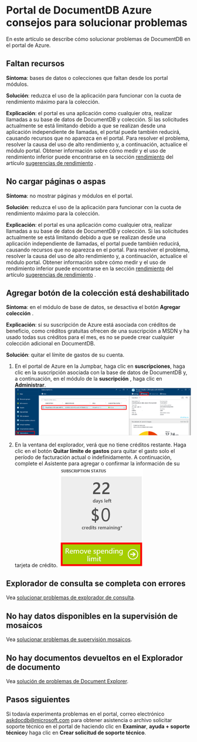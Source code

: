 <properties
    pageTitle="Solución de problemas de portal DocumentDB | Microsoft Azure"
    description="Obtenga información para resolver problemas en el portal de DocumentDB Azure." 
    services="documentdb"
    documentationCenter=""
    authors="mimig1"
    manager="jhubbard"
    editor="monicar"/>

<tags
    ms.service="documentdb"
    ms.workload="data-services"
    ms.tgt_pltfrm="na"
    ms.devlang="na"
    ms.topic="article"
    ms.date="08/29/2016"
    ms.author="mimig"/>

# <a name="azure-documentdb-portal-troubleshooting-tips"></a>Portal de DocumentDB Azure consejos para solucionar problemas

En este artículo se describe cómo solucionar problemas de DocumentDB en el portal de Azure. 

## <a name="resources-are-missing"></a>Faltan recursos

**Síntoma**: bases de datos o colecciones que faltan desde los portal módulos.

**Solución**: reduzca el uso de la aplicación para funcionar con la cuota de rendimiento máximo para la colección. 

**Explicación**: el portal es una aplicación como cualquier otra, realizar llamadas a su base de datos de DocumentDB y colección. Si las solicitudes actualmente se está limitando debido a que se realizan desde una aplicación independiente de llamadas, el portal puede también reducirá, causando recursos que no aparezca en el portal. Para resolver el problema, resolver la causa del uso de alto rendimiento y, a continuación, actualice el módulo portal. Obtener información sobre cómo medir y el uso de rendimiento inferior puede encontrarse en la sección [rendimiento](documentdb-performance-tips.md#throughput) del artículo [sugerencias de rendimiento](documentdb-performance-tips.md) .
 
## <a name="pages-or-blades-wont-load"></a>No cargar páginas o aspas

**Síntoma**: no mostrar páginas y módulos en el portal.

**Solución**: reduzca el uso de la aplicación para funcionar con la cuota de rendimiento máximo para la colección. 

**Explicación**: el portal es una aplicación como cualquier otra, realizar llamadas a su base de datos de DocumentDB y colección. Si las solicitudes actualmente se está limitando debido a que se realizan desde una aplicación independiente de llamadas, el portal puede también reducirá, causando recursos que no aparezca en el portal. Para resolver el problema, resolver la causa del uso de alto rendimiento y, a continuación, actualice el módulo portal. Obtener información sobre cómo medir y el uso de rendimiento inferior puede encontrarse en la sección [rendimiento](documentdb-performance-tips.md#throughput) del artículo [sugerencias de rendimiento](documentdb-performance-tips.md) .

## <a name="add-collection-button-is-disabled"></a>Agregar botón de la colección está deshabilitado

**Síntoma**: en el módulo de base de datos, se desactiva el botón **Agregar colección** .

**Explicación**: si su suscripción de Azure está asociada con créditos de beneficio, como créditos gratuitas ofrecen de una suscripción a MSDN y ha usado todas sus créditos para el mes, es no se puede crear cualquier colección adicional en DocumentDB.

**Solución**: quitar el límite de gastos de su cuenta.

1. En el portal de Azure en la Jumpbar, haga clic en **suscripciones**, haga clic en la suscripción asociada con la base de datos de DocumentDB y, a continuación, en el módulo de la **suscripción** , haga clic en **Administrar**. 
    ![DocumentDB ofrece varias, bien definidos modelos de coherencia (flexible) para elegir](./media/documentdb-portal-troubleshooting/documentdb-change-billing.png)

2. En la ventana del explorador, verá que no tiene créditos restante. Haga clic en el botón **Quitar límite de gastos** para quitar el gasto solo el período de facturación actual o indefinidamente. A continuación, complete el Asistente para agregar o confirmar la información de su tarjeta de crédito. 
    ![DocumentDB ofrece varias, bien definidos modelos de coherencia (flexible) para elegir](./media/documentdb-portal-troubleshooting/documentdb-remove-spending-limit.png)

 
## <a name="query-explorer-completes-with-errors"></a>Explorador de consulta se completa con errores

Vea [solucionar problemas de explorador de consulta](documentdb-query-collections-query-explorer.md#troubleshoot).

## <a name="no-data-available-in-monitoring-tiles"></a>No hay datos disponibles en la supervisión de mosaicos

Vea [solucionar problemas de supervisión mosaicos](documentdb-monitor-accounts.md#troubleshooting).

## <a name="no-documents-returned-in-document-explorer"></a>No hay documentos devueltos en el Explorador de documento

Vea [solución de problemas de Document Explorer](documentdb-view-json-document-explorer.md#troubleshoot).

## <a name="next-steps"></a>Pasos siguientes

Si todavía experimenta problemas en el portal, correo electrónico [askdocdb@microsoft.com](mailto:askdocdb@microsoft.com) para obtener asistencia o archivo solicitar soporte técnico en el portal de haciendo clic en **Examinar**, **ayuda + soporte técnico**y haga clic en **Crear solicitud de soporte técnico**.
